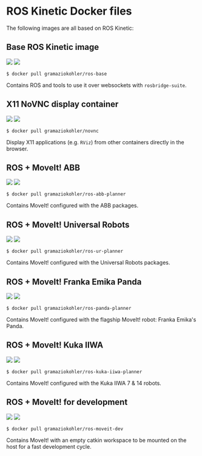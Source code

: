 # ROS Kinetic Docker files

The following images are all based on ROS Kinetic:

## Base ROS Kinetic image

[![](https://img.shields.io/docker/v/gramaziokohler/ros-base?sort=date)](https://hub.docker.com/r/gramaziokohler/ros-base)
[![](https://img.shields.io/docker/image-size/gramaziokohler/ros-base?sort=date)](https://microbadger.com/images/gramaziokohler/ros-base)

    $ docker pull gramaziokohler/ros-base

Contains ROS and tools to use it over websockets with `rosbridge-suite`.

## X11 NoVNC display container

[![](https://img.shields.io/docker/v/gramaziokohler/novnc?sort=date)](https://hub.docker.com/r/gramaziokohler/novnc)
[![](https://img.shields.io/docker/image-size/gramaziokohler/novnc?sort=date)](https://microbadger.com/images/gramaziokohler/novnc)

    $ docker pull gramaziokohler/novnc

Display X11 applications (e.g. `RViz`) from other containers directly in the browser.

## ROS + MoveIt! ABB

[![](https://img.shields.io/docker/v/gramaziokohler/ros-abb-planner?sort=date)](https://hub.docker.com/r/gramaziokohler/ros-abb-planner)
[![](https://img.shields.io/docker/image-size/gramaziokohler/ros-abb-planner?sort=date)](https://microbadger.com/images/gramaziokohler/ros-abb-planner)

    $ docker pull gramaziokohler/ros-abb-planner

Contains MoveIt! configured with the ABB packages.

## ROS + MoveIt! Universal Robots

[![](https://img.shields.io/docker/v/gramaziokohler/ros-ur-planner?sort=date)](https://hub.docker.com/r/gramaziokohler/ros-ur-planner)
[![](https://img.shields.io/docker/image-size/gramaziokohler/ros-ur-planner?sort=date)](https://microbadger.com/images/gramaziokohler/ros-ur-planner)

    $ docker pull gramaziokohler/ros-ur-planner

Contains MoveIt! configured with the Universal Robots packages.

## ROS + MoveIt! Franka Emika Panda

[![](https://img.shields.io/docker/v/gramaziokohler/ros-panda-planner?sort=date)](https://hub.docker.com/r/gramaziokohler/ros-panda-planner)
[![](https://img.shields.io/docker/image-size/gramaziokohler/ros-panda-planner?sort=date)](https://microbadger.com/images/gramaziokohler/ros-panda-planner)

    $ docker pull gramaziokohler/ros-panda-planner

Contains MoveIt! configured with the flagship MoveIt! robot: Franka Emika's
Panda.

## ROS + MoveIt! Kuka IIWA

[![](https://img.shields.io/docker/v/gramaziokohler/ros-kuka-iiwa-planner?sort=date)](https://hub.docker.com/r/gramaziokohler/ros-kuka-iiwa-planner)
[![](https://img.shields.io/docker/image-size/gramaziokohler/ros-kuka-iiwa-planner?sort=date)](https://microbadger.com/images/gramaziokohler/ros-kuka-iiwa-planner)

    $ docker pull gramaziokohler/ros-kuka-iiwa-planner

Contains MoveIt! configured with the Kuka IIWA 7 & 14 robots.

## ROS + MoveIt! for development

[![](https://img.shields.io/docker/v/gramaziokohler/ros-moveit-dev?sort=date)](https://hub.docker.com/r/gramaziokohler/ros-moveit-dev)
[![](https://img.shields.io/docker/image-size/gramaziokohler/ros-moveit-dev?sort=date)](https://microbadger.com/images/gramaziokohler/ros-moveit-dev)

    $ docker pull gramaziokohler/ros-moveit-dev

Contains MoveIt! with an empty catkin workspace to be mounted on the host for a fast development cycle.
